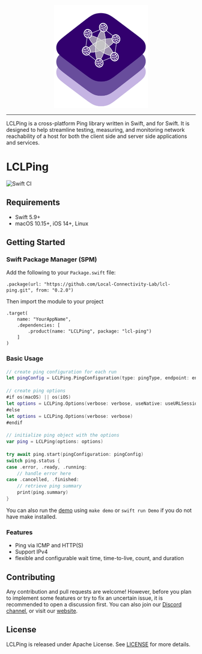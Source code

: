 <div align="center">
<img src="images/logo.png" alt="Logo" width="250px" />
</div>

---

LCLPing is a cross-platform Ping library written in Swift, and for Swift. It is designed to help streamline testing, measuring, and monitoring network reachability of a host for both the client side and server side applications and services. 

# LCLPing

![Swift CI](https://github.com/Local-Connectivity-Lab/lcl-ping/actions/workflows/build.yaml/badge.svg?branch=main)


## Requirements
- Swift 5.9+
- macOS 10.15+, iOS 14+, Linux

## Getting Started


### Swift Package Manager (SPM)

Add the following to your `Package.swift` file:
```code
.package(url: "https://github.com/Local-Connectivity-Lab/lcl-ping.git", from: "0.2.0")
```

Then import the module to your project
```code
.target(
    name: "YourAppName",
    .dependencies: [
        .product(name: "LCLPing", package: "lcl-ping")
    ]
)
```

### Basic Usage

```swift
// create ping configuration for each run
let pingConfig = LCLPing.PingConfiguration(type: pingType, endpoint: endpoint)

// create ping options
#if os(macOS) || os(iOS)
let options = LCLPing.Options(verbose: verbose, useNative: useURLSession)
#else
let options = LCLPing.Options(verbose: verbose)
#endif

// initialize ping object with the options
var ping = LCLPing(options: options)

try await ping.start(pingConfiguration: pingConfig)
switch ping.status {
case .error, .ready, .running:
    // handle error here
case .cancelled, .finished:
    // retrieve ping summary
    print(ping.summary)
}
```

You can also run the [demo](/Sources/Demo/README.md) using `make demo` or `swift run Demo` if you do not have make installed.

### Features
- Ping via ICMP and HTTP(S)
- Support IPv4 
- flexible and configurable wait time, time-to-live, count, and duration


## Contributing
Any contribution and pull requests are welcome! However, before you plan to implement some features or try to fix an uncertain issue, it is recommended to open a discussion first. You can also join our [Discord channel](https://discord.com/invite/gn4DKF83bP), or visit our [website](https://seattlecommunitynetwork.org/).

## License
LCLPing is released under Apache License. See [LICENSE](/LICENSE) for more details.

